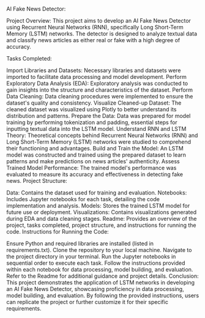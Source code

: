 AI Fake News Detector:

Project Overview:
This project aims to develop an AI Fake News Detector using Recurrent Neural Networks (RNN), specifically Long Short-Term Memory (LSTM) networks. The detector is designed to analyze textual data and classify news articles as either real or fake with a high degree of accuracy.

Tasks Completed:

Import Libraries and Datasets: Necessary libraries and datasets were imported to facilitate data processing and model development.
Perform Exploratory Data Analysis (EDA): Exploratory analysis was conducted to gain insights into the structure and characteristics of the dataset.
Perform Data Cleaning: Data cleaning procedures were implemented to ensure the dataset's quality and consistency.
Visualize Cleaned-up Dataset: The cleaned dataset was visualized using Plotly to better understand its distribution and patterns.
Prepare the Data: Data was prepared for model training by performing tokenization and padding, essential steps for inputting textual data into the LSTM model.
Understand RNN and LSTM Theory: Theoretical concepts behind Recurrent Neural Networks (RNN) and Long Short-Term Memory (LSTM) networks were studied to comprehend their functioning and advantages.
Build and Train the Model: An LSTM model was constructed and trained using the prepared dataset to learn patterns and make predictions on news articles' authenticity.
Assess Trained Model Performance: The trained model's performance was evaluated to measure its accuracy and effectiveness in detecting fake news.
Project Structure:

Data: Contains the dataset used for training and evaluation.
Notebooks: Includes Jupyter notebooks for each task, detailing the code implementation and analysis.
Models: Stores the trained LSTM model for future use or deployment.
Visualizations: Contains visualizations generated during EDA and data cleaning stages.
Readme: Provides an overview of the project, tasks completed, project structure, and instructions for running the code.
Instructions for Running the Code:

Ensure Python and required libraries are installed (listed in requirements.txt).
Clone the repository to your local machine.
Navigate to the project directory in your terminal.
Run the Jupyter notebooks in sequential order to execute each task.
Follow the instructions provided within each notebook for data processing, model building, and evaluation.
Refer to the Readme for additional guidance and project details.
Conclusion:
This project demonstrates the application of LSTM networks in developing an AI Fake News Detector, showcasing proficiency in data processing, model building, and evaluation. By following the provided instructions, users can replicate the project or further customize it for their specific requirements.

